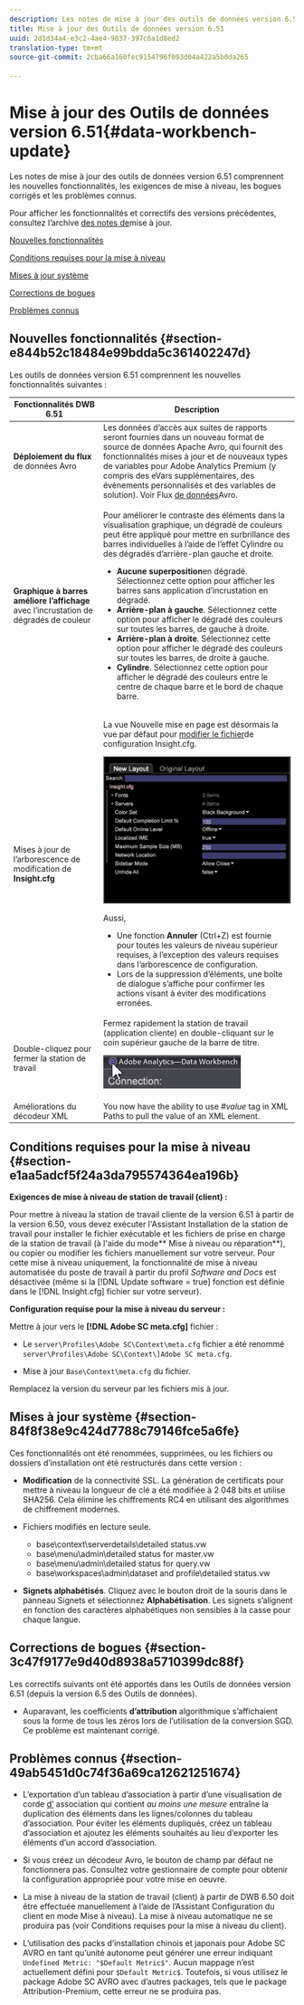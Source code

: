 ```yaml
---
description: Les notes de mise à jour des outils de données version 6.51 comprennent les nouvelles fonctionnalités, les exigences de mise à niveau, les bogues corrigés et les problèmes connus.
title: Mise à jour des Outils de données version 6.51
uuid: 2d1d34a4-e3c2-4ae4-9037-397c6a1d8ed2
translation-type: tm+mt
source-git-commit: 2cba66a160fec9154796f093d04a422a5b0da265

---
```



# Mise à jour des Outils de données version 6.51{#data-workbench-update}

Les notes de mise à jour des outils de données version 6.51 comprennent les nouvelles fonctionnalités, les exigences de mise à niveau, les bogues corrigés et les problèmes connus.

Pour afficher les fonctionnalités et correctifs des versions précédentes, consultez l’archive [des notes de](https://docs.adobe.com/content/help/en/data-workbench/using/release-notes/release-notes.html)mise à jour.

[Nouvelles fonctionnalités](../../home/c-release-notes-insight/c-6-51.md#section-e844b52c18484e99bdda5c361402247d)

[Conditions requises pour la mise à niveau](../../home/c-release-notes-insight/c-6-51.md#section-e1aa5adcf5f24a3da795574364ea196b)

[Mises à jour système](../../home/c-release-notes-insight/c-6-51.md#section-84f8f38e9c424d7788c79146fce5a6fe)

[Corrections de bogues](../../home/c-release-notes-insight/c-6-51.md#section-3c47f9177e9d40d8938a5710399dc88f)

[Problèmes connus](../../home/c-release-notes-insight/c-6-51.md#section-49ab5451d0c74f36a69ca12621251674)

## Nouvelles fonctionnalités {#section-e844b52c18484e99bdda5c361402247d}

Les outils de données version 6.51 comprennent les nouvelles fonctionnalités suivantes :

<table id="table_9305F30AEF5D49B2B052D1E7C9570D2C"> 
 <thead> 
  <tr> 
   <th colname="col1" class="entry"><b>Fonctionnalités DWB 6.51 </b> </th> 
   <th colname="col2" class="entry"> Description </th> 
  </tr>
 </thead>
 <tbody> 
  <tr> 
   <td colname="col1"><b>Déploiement du flux</b> de données Avro </td> 
   <td colname="col2">Les données d’accès aux suites de rapports seront fournies dans un nouveau format de source de données Apache Avro, qui fournit des fonctionnalités mises à jour et de nouveaux types de variables pour Adobe Analytics Premium (y compris des eVars supplémentaires, des événements personnalisés et des variables de solution). Voir Flux <a href="https://docs.adobe.com/content/help/en/data-workbench/using/dataset/log-proc-config-file/c-log-sources.html#section-9a824b4c3d5549e7952a7111232035b2" format="https" scope="external"> de données</a>Avro. </td> 
  </tr> 
  <tr> 
   <td colname="col1"><b>Graphique à barres améliore l’affichage</b> avec l’incrustation de dégradés de couleur </td> 
   <td colname="col2"> <p>Pour améliorer le contraste des éléments dans la visualisation graphique, un dégradé de couleurs peut être appliqué pour mettre en surbrillance des barres individuelles à l’aide de l’effet Cylindre ou des dégradés d’arrière-plan gauche et droite. </p> 
    <ul id="ul_04C17524FE904F1CA6AE9B18F50551A9"> 
     <li id="li_D5F3B808F6BD4413A985EAC72EB89D5D"><b>Aucune superposition</b>en dégradé. Sélectionnez cette option pour afficher les barres sans application d’incrustation en dégradé. </li> 
     <li id="li_EF26B82D206643419948BD83ACF8A115"><b>Arrière-plan à gauche</b>. Sélectionnez cette option pour afficher le dégradé des couleurs sur toutes les barres, de gauche à droite. </li> 
     <li id="li_3D5BE49CEC1748F68944AD2ABEFD7B23"><b>Arrière-plan à droite</b>. Sélectionnez cette option pour afficher le dégradé des couleurs sur toutes les barres, de droite à gauche. </li> 
     <li id="li_2CA78F34D2F44A29BE8FD53334E0DB24"><b>Cylindre</b>. Sélectionnez cette option pour afficher le dégradé des couleurs entre le centre de chaque barre et le bord de chaque barre. </li> 
    </ul> </td> 
  </tr> 
  <tr> 
   <td colname="col1">Mises à jour de l’arborescence de modification de <b>Insight.cfg</b> </td> 
   <td colname="col2"> <p>La vue Nouvelle mise en page est désormais la vue par défaut pour <a href="https://docs.adobe.com/content/help/en/data-workbench/using/client/c-insght-config-param.html" format="https" scope="external"> modifier le fichier</a>de configuration Insight.cfg. </p><img placement="break" id="image_898F9FC38F404DE19076CAA48AFBE673" src="assets/config_tree_new_layout.png" /> <p>Aussi, 
     <ul id="ul_9484D81C1F5A48CCBFC77204B60E3650"> 
      <li id="li_574CA325411C4482B759E60F453C15BC">Une fonction <b>Annuler</b> (Ctrl+Z) est fournie pour toutes les valeurs de niveau supérieur requises, à l’exception des valeurs requises dans l’arborescence de configuration. </li> 
      <li id="li_91B8F8F12FA847FDACBB9690B9F97793">Lors de la suppression d’éléments, une boîte de dialogue s’affiche pour confirmer les actions visant à éviter des modifications erronées. </li> 
     </ul> </p> </td> 
  </tr> 
  <tr> 
   <td colname="col1"> Double-cliquez pour fermer la station de travail </td> 
   <td colname="col2">Fermez rapidement la station de travail (application cliente) en double-cliquant sur le coin supérieur gauche de la barre de titre. <p><img placement="break" id="image_DA1E5A6C7C404F0F9140077076D99224" src="assets/6_51_app_close.png" /> </p> </td> 
  </tr> 
  <tr> 
   <td colname="col1"> Améliorations du décodeur XML </td> 
   <td colname="col2">You now have the ability to use <i>#value</i> tag in XML Paths to pull the value of an XML element. </td> 
  </tr> 
 </tbody> 
</table>

## Conditions requises pour la mise à niveau {#section-e1aa5adcf5f24a3da795574364ea196b}

**Exigences de mise à niveau de station de travail (client) :**

Pour mettre à niveau la station de travail cliente de la version 6.51 à partir de la version 6.50, vous devez exécuter l&#39;Assistant Installation de la station de travail pour installer le fichier exécutable et les fichiers de prise en charge de la station de travail (à l&#39;aide du mode** Mise à niveau ou réparation**), ou copier ou modifier les fichiers manuellement sur votre serveur. Pour cette mise à niveau uniquement, la fonctionnalité de mise à niveau automatisée du poste de travail à partir du profil *Software and Docs* est désactivée (même si la [!DNL Update software = true] fonction est définie dans le [!DNL Insight.cfg] fichier sur votre serveur).

**Configuration requise pour la mise à niveau du serveur :**

Mettre à jour vers le **[!DNL Adobe SC meta.cfg]** fichier :

* Le `server\Profiles\Adobe SC\Context\meta.cfg` fichier a été renommé `server\Profiles\Adobe SC\Context\]Adobe SC meta.cfg`.

* Mise à jour `Base\Context\meta.cfg` du fichier.

Remplacez la version du serveur par les fichiers mis à jour.

## Mises à jour système {#section-84f8f38e9c424d7788c79146fce5a6fe}

Ces fonctionnalités ont été renommées, supprimées, ou les fichiers ou dossiers d’installation ont été restructurés dans cette version :

* **Modification** de la connectivité SSL. La génération de certificats pour mettre à niveau la longueur de clé a été modifiée à 2 048 bits et utilise SHA256. Cela élimine les chiffrements RC4 en utilisant des algorithmes de chiffrement modernes.
* Fichiers modifiés en lecture seule.

   * base\context\serverdetails\detailed status.vw
   * base\menu\admin\detailed status for master.vw
   * base\menu\admin\detailed status for query.vw
   * base\workspaces\admin\dataset and profile\detailed status.vw

* **Signets alphabétisés**. Cliquez avec le bouton droit de la souris dans le panneau Signets et sélectionnez **Alphabétisation**. Les signets s’alignent en fonction des caractères alphabétiques non sensibles à la casse pour chaque langue.

## Corrections de bogues {#section-3c47f9177e9d40d8938a5710399dc88f}

Les correctifs suivants ont été apportés dans les Outils de données version 6.51 (depuis la version 6.5 des Outils de données).

* Auparavant, les coefficients **d’attribution** algorithmique s’affichaient sous la forme de tous les zéros lors de l’utilisation de la conversion SGD. Ce problème est maintenant corrigé.

## Problèmes connus {#section-49ab5451d0c74f36a69ca12621251674}

* L’exportation d’un tableau d’association à partir d’une visualisation de corde [d’](/help/home/c-get-started/c-analysis-vis/associations-chord.md) association qui contient *au moins une mesure* entraîne la duplication des éléments dans les lignes/colonnes du tableau d’association. Pour éviter les éléments dupliqués, créez un tableau d’association et ajoutez les éléments souhaités au lieu d’exporter les éléments d’un accord d’association.

* Si vous créez un décodeur Avro, le bouton de champ par défaut ne fonctionnera pas. Consultez votre gestionnaire de compte pour obtenir la configuration appropriée pour votre mise en oeuvre.
* La mise à niveau de la station de travail (client) à partir de DWB 6.50 doit être effectuée manuellement à l’aide de l’Assistant Configuration du client en mode Mise à niveau). La mise à niveau automatique ne se produira pas (voir Conditions requises pour la mise à niveau du client).
* L’utilisation des packs d’installation chinois et japonais pour Adobe SC AVRO en tant qu’unité autonome peut générer une erreur indiquant `Undefined Metric: "$Default Metric$"`. Aucun mappage n’est actuellement défini pour `$Default Metric$`. Toutefois, si vous utilisez le package Adobe SC AVRO avec d’autres packages, tels que le package Attribution-Premium, cette erreur ne se produira pas.
